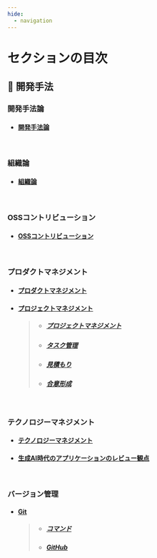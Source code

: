 ```yaml
---
hide:
  - navigation
---
```


# セクションの目次

## 👥 開発手法

### 開発手法論

- #### [︎開発手法論](https://hiroki-it.github.io/tech-notebook/software_development_methodology/software_development_methodology.html)

<br>

### 組織論

- #### [︎組織論](https://hiroki-it.github.io/tech-notebook/software_development_methodology/software_development_organization.html)

<br>

### OSSコントリビューション

- #### [OSSコントリビューション](https://hiroki-it.github.io/tech-notebook/software_development_methodology/software_development_oss_contribution.html)

<br>

### プロダクトマネジメント

- #### [プロダクトマネジメント](https://hiroki-it.github.io/tech-notebook/software_development_methodology/software_development_product_management.html)

- #### <u>︎プロジェクトマネジメント</u>

  > - ##### [︎プロジェクトマネジメント](https://hiroki-it.github.io/tech-notebook/software_development_methodology/software_development_project_management.html)
  > - ##### [タスク管理](https://hiroki-it.github.io/tech-notebook/software_development_methodology/software_development_project_management_task_management.html)
  > - ##### [見積もり](https://hiroki-it.github.io/tech-notebook/software_development_methodology/software_development_project_management_estimate.html)
  > - ##### [合意形成](https://hiroki-it.github.io/tech-notebook/software_development_methodology/software_development_product_management_project_management_negotiation.html)

<br>

### テクノロジーマネジメント

- #### [テクノロジーマネジメント](https://hiroki-it.github.io/tech-notebook/software_development_methodology/software_development_techology_management.html)
- #### [生成AI時代のアプリケーションのレビュー観点](https://hiroki-it.github.io/tech-notebook/software_development_methodology/software_development_technology_management_review_checklist.html)

<br>

### バージョン管理

- #### <u>Git</u>

  > - ##### [︎コマンド](https://hiroki-it.github.io/tech-notebook/software_development_methodology/software_development_git_command.html)
  > - ##### [︎GitHub](https://hiroki-it.github.io/tech-notebook/software_development_methodology/software_development_git_github.html)

<br>
